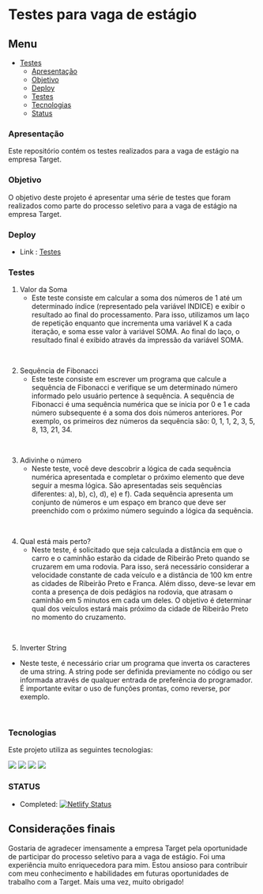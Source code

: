 # Testes para vaga de estágio

## Menu

- [Testes](#testes-para-vaga-de-estágio)
  - [Apresentação](#apresentação)
  - [Objetivo](#objetivo)
  - [Deploy](#deploy)
  - [Testes](#testes)
  - [Tecnologias](#tecnologias)
  - [Status](#status)

### Apresentação

Este repositório contém os testes realizados para a vaga de estágio na empresa Target.

### Objetivo

O objetivo deste projeto é apresentar uma série de testes que foram realizados como parte do processo seletivo para a vaga de estágio na empresa Target.

### Deploy

- Link : <a href="https://teste-vaga-estagio-target.netlify.app/" target="_blank">Testes</a>

### Testes

1. Valor da Soma
    - Este teste consiste em calcular a soma dos números de 1 até um determinado índice (representado pela variável INDICE) e exibir o resultado ao final do processamento. Para isso, utilizamos um laço de repetição enquanto que incrementa uma variável K a cada iteração, e soma esse valor à variável SOMA. Ao final do laço, o resultado final é exibido através da impressão da variável SOMA.

<br>

2. Sequência de Fibonacci
    - Este teste consiste em escrever um programa que calcule a sequência de Fibonacci e verifique se um determinado número informado pelo usuário pertence à sequência. A sequência de Fibonacci é uma sequência numérica que se inicia por 0 e 1 e cada número subsequente é a soma dos dois números anteriores. Por exemplo, os primeiros dez números da sequência são: 0, 1, 1, 2, 3, 5, 8, 13, 21, 34.

<br>

3. Adivinhe o número
    - Neste teste, você deve descobrir a lógica de cada sequência numérica apresentada e completar o próximo elemento que deve seguir a mesma lógica. São apresentadas seis sequências diferentes: a), b), c), d), e) e f). Cada sequência apresenta um conjunto de números e um espaço em branco que deve ser preenchido com o próximo número seguindo a lógica da sequência.

<br>

4. Qual está mais perto?
    - Neste teste, é solicitado que seja calculada a distância em que o carro e o caminhão estarão da cidade de Ribeirão Preto quando se cruzarem em uma rodovia. Para isso, será necessário considerar a velocidade constante de cada veículo e a distância de 100 km entre as cidades de Ribeirão Preto e Franca. Além disso, deve-se levar em conta a presença de dois pedágios na rodovia, que atrasam o caminhão em 5 minutos em cada um deles. O objetivo é determinar qual dos veículos estará mais próximo da cidade de Ribeirão Preto no momento do cruzamento.

<br>

5. Inverter String
- Neste teste, é necessário criar um programa que inverta os caracteres de uma string. A string pode ser definida previamente no código ou ser informada através de qualquer entrada de preferência do programador. É importante evitar o uso de funções prontas, como reverse, por exemplo.

<br>

### Tecnologias

Este projeto utiliza as seguintes tecnologias:

<img src="https://img.shields.io/badge/HTML5-E34F26?style=for-the-badge&logo=html5&logoColor=white">
<img src="https://img.shields.io/badge/CSS3-1572B6?style=for-the-badge&logo=css3&logoColor=white">
<img src="https://img.shields.io/badge/bootstrap-%23563D7C.svg?style=for-the-badge&logo=bootstrap&logoColor=white">
<img src="https://img.shields.io/badge/JavaScript-323330?style=for-the-badge&logo=javascript&logoColor=F7DF1E">

### STATUS

- Completed: [![Netlify Status](https://api.netlify.com/api/v1/badges/5433c841-e738-419e-912f-d93faeac3678/deploy-status)](https://app.netlify.com/sites/teste-vaga-estagio-target/deploys)

## Considerações finais

Gostaria de agradecer imensamente a empresa Target pela oportunidade de participar do processo seletivo para a vaga de estágio. Foi uma experiência muito enriquecedora para mim. Estou ansioso para contribuir com meu conhecimento e habilidades em futuras oportunidades de trabalho com a Target. Mais uma vez, muito obrigado!
